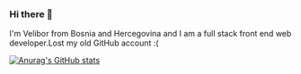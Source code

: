 ### Hi there 👋

I'm Velibor from Bosnia and Hercegovina and I am a full stack front end web developer.Lost my old GitHub account :(

[![Anurag's GitHub stats](https://github-readme-stats.vercel.app/api?username=Yppf00)](https://github.com/anuraghazra/github-readme-stats)
